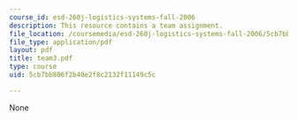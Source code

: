 ```yaml
---
course_id: esd-260j-logistics-systems-fall-2006
description: This resource contains a team assignment.
file_location: /coursemedia/esd-260j-logistics-systems-fall-2006/5cb7bb806f2b40e2f8c2132f11149c5c_team3.pdf
file_type: application/pdf
layout: pdf
title: team3.pdf
type: course
uid: 5cb7bb806f2b40e2f8c2132f11149c5c

---
```

None
